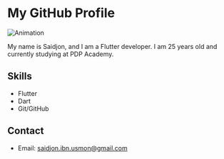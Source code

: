 # My GitHub Profile

![Animation]([[[https://media.giphy.com/media/ZVik7pBtu9dNS/giphy.gif](https://cdn.dribbble.com/users/4009983/screenshots/16047199/juraganmaterial-08_4x.jpg)])

My name is Saidjon, and I am a Flutter developer. I am 25 years old and currently studying at PDP Academy.

## Skills

- Flutter
- Dart
- Git/GitHub

## Contact

- Email: saidjon.ibn.usmon@gmail.com

